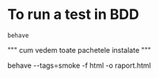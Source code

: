 # To run a test in BDD
``` 
behave
```

""" cum vedem toate pachetele instalate """

 behave --tags=smoke -f html -o raport.html
